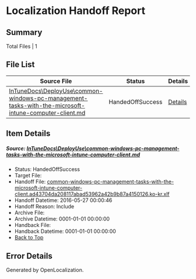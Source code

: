# <a name='report-top'></a> Localization Handoff Report

## Summary
 Total Files | 1

## File List
 Source File | Status | Details 
 ----------- | ------ | ------- 
 [InTuneDocs\DeployUse\common-windows-pc-management-tasks-with-the-microsoft-intune-computer-client.md](https://github.com/Microsoft/IntuneDocs-pr/blob/bd52b0e5a9e3be1b8549687e70c86b6e86301c19/InTuneDocs/DeployUse/common-windows-pc-management-tasks-with-the-microsoft-intune-computer-client.md) | HandedOffSuccess | [Details](#bd36ee9c1c6080abda869a525335b272d193299418)

## Item Details
##### <a name='bd36ee9c1c6080abda869a525335b272d193299418'></a> Source: [InTuneDocs\DeployUse\common-windows-pc-management-tasks-with-the-microsoft-intune-computer-client.md](https://github.com/Microsoft/IntuneDocs-pr/blob/bd52b0e5a9e3be1b8549687e70c86b6e86301c19/InTuneDocs/DeployUse/common-windows-pc-management-tasks-with-the-microsoft-intune-computer-client.md)
* Status: HandedOffSuccess
* Target File: 
* Handoff File: [common-windows-pc-management-tasks-with-the-microsoft-intune-computer-client.ad43704da208117abad53962a42b9b87a4150126.ko-kr.xlf](https://github.com/Microsoft/EM.handoff/blob/870f2e31dc2f0ebaa33408a25d1aa603d5b8ff59/ol-handoff/Microsoft/IntuneDocs-pr.ko-kr/master/common-windows-pc-management-tasks-with-the-microsoft-intune-computer-client.ad43704da208117abad53962a42b9b87a4150126.ko-kr.xlf)
* Handoff Datetime: 2016-05-27 00:00:46
* Handoff Reason: Include
* Archive File: 
* Archive Datetime: 0001-01-01 00:00:00
* Handback File: 
* Handback Datetime: 0001-01-01 00:00:00
* [Back to Top](#report-top)


## Error Details

Generated by OpenLocalization.
